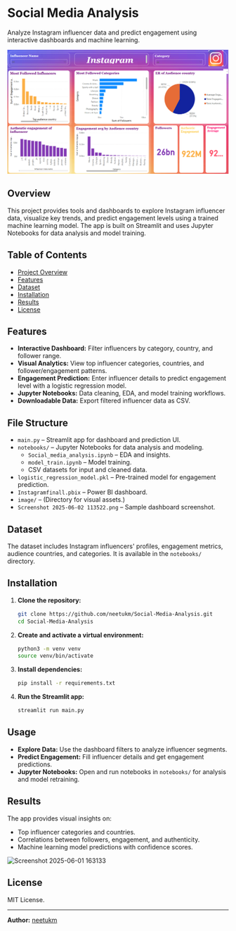 
# Social Media Analysis

Analyze Instagram influencer data and predict engagement using interactive dashboards and machine learning.

![Dashboard Screenshot](./Screenshot%202025-06-02%20113522.png)

## Overview

This project provides tools and dashboards to explore Instagram influencer data, visualize key trends, and predict engagement levels using a trained machine learning model. The app is built on Streamlit and uses Jupyter Notebooks for data analysis and model training.


## Table of Contents

-  [Project Overview](http://localhost:8502/)
- [Features](#features)
- [Dataset](#dataset)
- [Installation](#installation)
- [Results](http://localhost:8502/)
- [License](#license)
## Features

- **Interactive Dashboard:** Filter influencers by category, country, and follower range.
- **Visual Analytics:** View top influencer categories, countries, and follower/engagement patterns.
- **Engagement Prediction:** Enter influencer details to predict engagement level with a logistic regression model.
- **Jupyter Notebooks:** Data cleaning, EDA, and model training workflows.
- **Downloadable Data:** Export filtered influencer data as CSV.

## File Structure

- `main.py` – Streamlit app for dashboard and prediction UI.
- `notebooks/` – Jupyter Notebooks for data analysis and modeling.
  - `Social_media_analysis.ipynb` – EDA and insights.
  - `model_train.ipynb` – Model training.
  - CSV datasets for input and cleaned data.
- `logistic_regression_model.pkl` – Pre-trained model for engagement prediction.
- `Instagramfinall.pbix` – Power BI dashboard.
- `image/` – (Directory for visual assets.)
- `Screenshot 2025-06-02 113522.png` – Sample dashboard screenshot.

## Dataset
The dataset includes Instagram influencers' profiles, engagement metrics, audience countries, and categories. It is available in the `notebooks/` directory.

## Installation

1. **Clone the repository:**
    ```bash
    git clone https://github.com/neetukm/Social-Media-Analysis.git
    cd Social-Media-Analysis
    ```

2. **Create and activate a virtual environment:**
    ```bash
    python3 -m venv venv
    source venv/bin/activate
    ```

3. **Install dependencies:**
    ```bash
    pip install -r requirements.txt
    ```

4. **Run the Streamlit app:**
    ```bash
    streamlit run main.py
    ```

## Usage

- **Explore Data:** Use the dashboard filters to analyze influencer segments.
- **Predict Engagement:** Fill influencer details and get engagement predictions.
- **Jupyter Notebooks:** Open and run notebooks in `notebooks/` for analysis and model retraining.

## Results

The app provides visual insights on:
- Top influencer categories and countries.
- Correlations between followers, engagement, and authenticity.
- Machine learning model predictions with confidence scores.


![Screenshot 2025-06-01 163133](https://github.com/user-attachments/assets/9371bfd7-686b-4c86-97fa-87c928be18f7)


## License

MIT License.

---

**Author:** [neetukm](https://github.com/neetukm)
